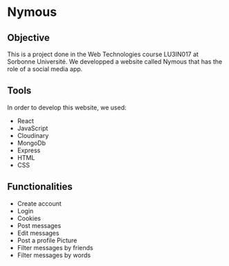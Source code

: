 # Nymous
## Objective
This is a project done in the Web Technologies course LU3IN017 at Sorbonne Université. We developped a website called Nymous that has the role of a social media app.
## Tools
In order to develop this website, we used:
- React
- JavaScript
- Cloudinary
- MongoDb
- Express
- HTML
- CSS
## Functionalities
- Create account
- Login
- Cookies
- Post messages
- Edit messages
- Post a profile Picture
- Filter messages by friends
- Filter messages by words
